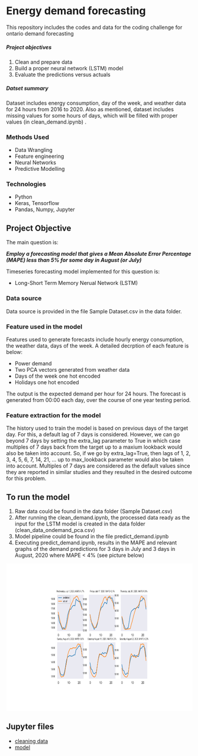 # Energy demand forecasting

This repository includes the codes and data for the coding challenge for ontario demand forecasting


##### Project objectives
1. Clean and prepare data
2. Build a proper neural network (LSTM) model
3. Evaluate the predictions versus actuals 

##### Datset summary
Dataset includes energy consumption, day of the week, and weather data for 24 hours from 2016 to 2020. Also as mentioned, dataset includes missing values for some hours of days, which will be filled with proper values (in clean_demand.ipynb) . 


### Methods Used
* Data Wrangling
* Feature engineering
* Neural Networks
* Predictive Modelling


### Technologies
* Python
* Keras, Tensorflow
* Pandas, Numpy, Jupyter


## Project Objective
The main question is:

***Employ a forecasting model that gives a Mean Absolute Error Percentage (MAPE) less than 5% for some day in August (or July)***


Timeseries forecasting model implemented for this question is:
* Long-Short Term Memory Nerual Network (LSTM)

### Data source
Data source is provided in the file Sample Dataset.csv in the data folder.

### Feature used in the model

Features used to generate forecasts include hourly energy consumption, the weather data, days of the week. A detailed decrption of each feature is below:

- Power demand 
- Two PCA vectors generated from weather data
- Days of the week one hot encoded
- Holidays one hot encoded

The output is the expected demand per hour for 24 hours. The forecast is generated from 00:00 each day, over the course of one year testing period.

### Feature extraction for the model

The history used to train the model is based on previous days of the target day. For this, a default lag of 7 days is considered. However, we can go beyond 7 days by setting the extra_lag parameter to True in which case multiples of 7 days back from the target up to a maxium lookback would also be taken into account. So, if we go by extra_lag=True, then lags of 1, 2, 3, 4, 5, 6, 7, 14, 21, ... up to max_lookback parameter would also be taken into account. Multiples of 7 days are considered as the default values since they are reported in similar studies and they resulted in the desired outcome for this problem. 


## To run the model

1. Raw data could be found in the data folder (Sample Dataset.csv)
3. After running the clean_demand.ipynb, the processed data ready as the input for the LSTM model is created in the data folder (clean_data_ondemand_pca.csv) 
4. Model pipeline could be found in the file predict_demand.ipynb
5. Executing predict_demand.ipynb, results in the MAPE and relevant graphs of the demand predictions for 3 days in July and 3 days in August, 2020 where MAPE < 4% (see picture below)
<img src="img/predictions-actuals.png" width=800 height=400 align="middle">  

## Jupyter files

* [cleaning data](https://github.com/abdolmaj/ont-deman/blob/main/clean_demand.ipynb)
* [model](https://github.com/abdolmaj/ont-deman/blob/main/predict_demand.ipynb)
